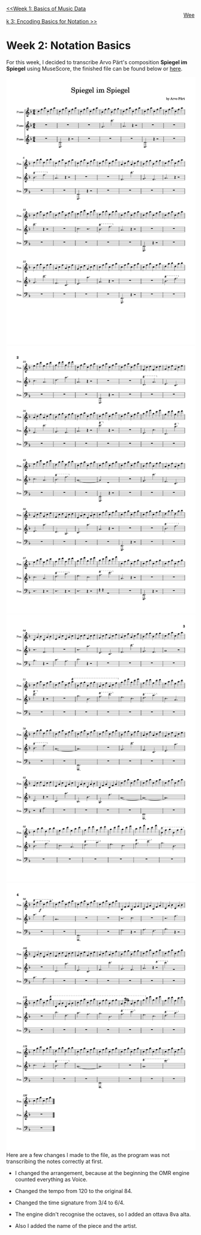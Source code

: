 [<<Week 1: Basics of Music Data](https://github.com/user0disconnect/MCA-2023/blob/9cfa766c9b4392e9e8e82cd3269585fa751e6e7f/Labs/week1.md) $~~~~~~~~~~~~~~~~~~~~~~~~~~~~~~~~~~~~~~~~~~~~~~~~~~~~~~~~~~~~~~~~~~~~~~~~~~~~~~~~~~~~~~~~~~~~~~~~~~~~~~~~~~~~~~~~~~~~~~~~$[Week 3: Encoding Basics for Notation >>](https://github.com/user0disconnect/MCA-2023/blob/ee0a81768de6f4cd35a9a8970071dbb39529568f/week3.md)


# Week 2: Notation Basics

For this week, I decided to transcribe Arvo Pärt's composition **Spiegel im Spiegel** using MuseScore, the finished file can be found below or [here](https://github.com/user0disconnect/MCA-2023/blob/cc7d9f8e096afdcf995462c57e650eb1df212593/spiegel_im_spiegel_part.mscz). 

![Spiegel im Spiegel by Arvo Pârt](https://github.com/user0disconnect/MCA-2023/blob/953c2e113c2bb44ad880a83fdebda5de7199819a/spiegelnotes/spiegel_im_spiegel_part.jpg)
![](https://github.com/user0disconnect/MCA-2023/blob/953c2e113c2bb44ad880a83fdebda5de7199819a/spiegelnotes/spiegel_im_spiegel_part2.jpg)
![](https://github.com/user0disconnect/MCA-2023/blob/953c2e113c2bb44ad880a83fdebda5de7199819a/spiegelnotes/spiegel_im_spiegel_part3.jpg)
![](https://github.com/user0disconnect/MCA-2023/blob/953c2e113c2bb44ad880a83fdebda5de7199819a/spiegelnotes/spiegel_im_spiegel_part4.jpg)
Here are a few changes I made to the file, as the program was not transcribing the notes correctly at first.

- I changed the arrangement, because at the beginning the OMR engine counted everything as Voice.
   
- Changed the tempo from 120 to the original 84.
   
 - Changed the time signature from 3/4 to 6/4.
   
- The engine didn't recognise the octaves, so I added an ottava 8va alta.
   
- Also I added the name of the piece and the artist.

